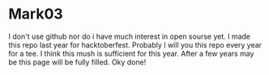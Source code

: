 # Mark03

I don't use github nor do i have much interest in open sourse yet. 
I made this repo last year for hacktoberfest.
Probably I will you this repo every year for a tee. 
I think this mush is sufficient for this year.
After a few years may be this page will be fully filled.
Oky done!
